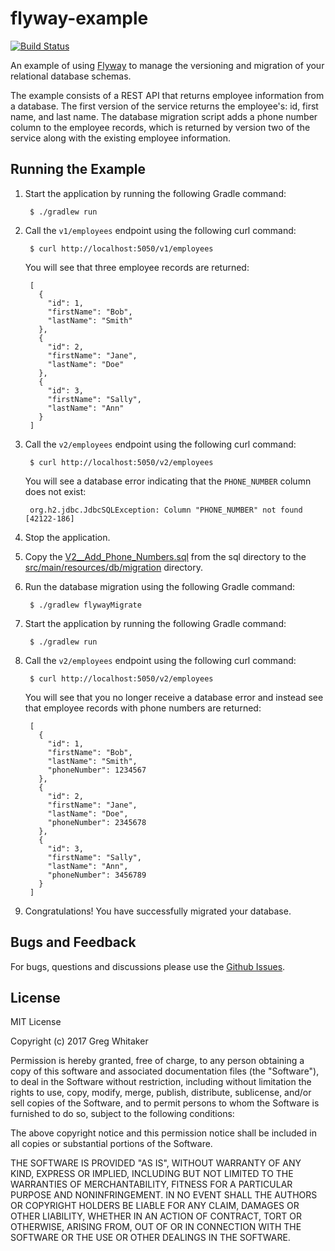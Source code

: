 # flyway-example
[![Build Status](https://travis-ci.org/gregwhitaker/flyway-example.svg?branch=master)](https://travis-ci.org/gregwhitaker/flyway-example)

An example of using [Flyway](https://flywaydb.org/) to manage the versioning and migration of your relational database
schemas.

The example consists of a REST API that returns employee information from a database. The first version of the service
returns the employee's: id, first name, and last name. The database migration script adds a phone number column to the 
employee records, which is returned by version two of the service along with the existing employee information.

## Running the Example
1. Start the application by running the following Gradle command:

        $ ./gradlew run

2. Call the `v1/employees` endpoint using the following curl command:

        $ curl http://localhost:5050/v1/employees
        
    You will see that three employee records are returned:
    
        [
          {
            "id": 1,
            "firstName": "Bob",
            "lastName": "Smith"
          },
          {
            "id": 2,
            "firstName": "Jane",
            "lastName": "Doe"
          },
          {
            "id": 3,
            "firstName": "Sally",
            "lastName": "Ann"
          }
        ]

3. Call the `v2/employees` endpoint using the following curl command:

        $ curl http://localhost:5050/v2/employees
        
    You will see a database error indicating that the `PHONE_NUMBER` column does not exist:
    
        org.h2.jdbc.JdbcSQLException: Column "PHONE_NUMBER" not found [42122-186]

4. Stop the application.

5. Copy the [V2__Add_Phone_Numbers.sql](sql/V2__Add_Phone_Numbers.sql) from the sql directory to the [src/main/resources/db/migration](src/main/resources/db/migration) directory.

6. Run the database migration using the following Gradle command:

        $ ./gradlew flywayMigrate

7. Start the application by running the following Gradle command:
   
        $ ./gradlew run

8. Call the `v2/employees` endpoint using the following curl command:

        $ curl http://localhost:5050/v2/employees
        
    You will see that you no longer receive a database error and instead see that employee records with phone numbers are returned:
    
        [
          {
            "id": 1,
            "firstName": "Bob",
            "lastName": "Smith",
            "phoneNumber": 1234567
          },
          {
            "id": 2,
            "firstName": "Jane",
            "lastName": "Doe",
            "phoneNumber": 2345678
          },
          {
            "id": 3,
            "firstName": "Sally",
            "lastName": "Ann",
            "phoneNumber": 3456789
          }
        ]

9. Congratulations! You have successfully migrated your database.
   
## Bugs and Feedback
For bugs, questions and discussions please use the [Github Issues](https://github.com/gregwhitaker/flyway-example/issues).

## License

MIT License

Copyright (c) 2017 Greg Whitaker

Permission is hereby granted, free of charge, to any person obtaining a copy
of this software and associated documentation files (the "Software"), to deal
in the Software without restriction, including without limitation the rights
to use, copy, modify, merge, publish, distribute, sublicense, and/or sell
copies of the Software, and to permit persons to whom the Software is
furnished to do so, subject to the following conditions:

The above copyright notice and this permission notice shall be included in all
copies or substantial portions of the Software.

THE SOFTWARE IS PROVIDED "AS IS", WITHOUT WARRANTY OF ANY KIND, EXPRESS OR
IMPLIED, INCLUDING BUT NOT LIMITED TO THE WARRANTIES OF MERCHANTABILITY,
FITNESS FOR A PARTICULAR PURPOSE AND NONINFRINGEMENT. IN NO EVENT SHALL THE
AUTHORS OR COPYRIGHT HOLDERS BE LIABLE FOR ANY CLAIM, DAMAGES OR OTHER
LIABILITY, WHETHER IN AN ACTION OF CONTRACT, TORT OR OTHERWISE, ARISING FROM,
OUT OF OR IN CONNECTION WITH THE SOFTWARE OR THE USE OR OTHER DEALINGS IN THE
SOFTWARE.